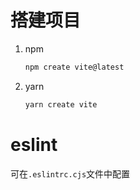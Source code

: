 # 搭建项目

1. npm

   ```bash
   npm create vite@latest
   ```

2. yarn

   ```bash
   yarn create vite
   ```




# eslint

可在`.eslintrc.cjs`文件中配置





